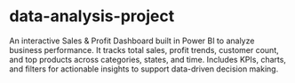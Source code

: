 # data-analysis-project
An interactive Sales &amp; Profit Dashboard built in Power BI to analyze business performance. It tracks total sales, profit trends, customer count, and top products across categories, states, and time. Includes KPIs, charts, and filters for actionable insights to support data-driven decision making.
